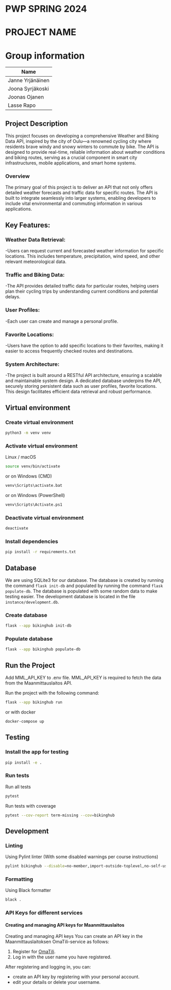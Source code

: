 # PWP SPRING 2024

# PROJECT NAME

# Group information

| Name             |
| ---------------- |
| Janne Yrjänäinen |
| Joona Syrjäkoski |
| Joonas Ojanen    |
| Lasse Rapo       |

## Project Description

This project focuses on developing a comprehensive Weather and Biking Data API, inspired by the city of Oulu—a renowned cycling city where residents brave windy and snowy winters to commute by bike. The API is designed to provide real-time, reliable information about weather conditions and biking routes, serving as a crucial component in smart city infrastructures, mobile applications, and smart home systems.

### Overview
The primary goal of this project is to deliver an API that not only offers detailed weather forecasts and traffic data for specific routes. The API is built to integrate seamlessly into larger systems, enabling developers to include vital environmental and commuting information in various applications.

## Key Features:

### Weather Data Retrieval:
-Users can request current and forecasted weather information for specific locations. This includes temperature, precipitation, wind speed, and other relevant meteorological data.

### Traffic and Biking Data:
-The API provides detailed traffic data for particular routes, helping users plan their cycling trips by understanding current conditions and potential delays.

### User Profiles:
-Each user can create and manage a personal profile.

### Favorite Locations:
-Users have the option to add specific locations to their favorites, making it easier to access frequently checked routes and destinations.
    
### System Architecture:
-The project is built around a RESTful API architecture, ensuring a scalable and maintainable system design. A dedicated database underpins the API, securely storing persistent data such as user profiles, favorite locations. This design facilitates efficient data retrieval and robust performance.


## Virtual environment
### Create virtual environment

```bash
python3 -m venv venv
```

### Activate virtual environment

Linux / macOS
```bash
source venv/bin/activate
```
or on Windows (CMD)
```bash
venv\Scripts\activate.bat
```
or on Windows (PowerShell)
```bash
venv\Scripts\Activate.ps1
```

### Deactivate virtual environment

```bash
deactivate
```

### Install dependencies

```bash
pip install -r requirements.txt
```

## Database
We are using SQLite3 for our database. The database is created by running the command `flask init-db` and populated by running the command `flask populate-db`. The database is populated with some random data to make testing easier. The development database is located in the file `instance/development.db`.

### Create database

```bash
flask --app bikinghub init-db
```

### Populate database

```bash
flask --app bikinghub populate-db
```


## Run the Project

Add MML_API_KEY to .env file. MML_API_KEY is required to fetch the data from the Maanmittauslaitos API.

Run the project with the following command:

```bash
flask --app bikinghub run
```

or with docker

```bash
docker-compose up
```

## Testing

### Install the app for testing
```bash
pip install -e .
```

### Run tests

Run all tests

```bash
pytest
```

Run tests with coverage

```bash
pytest --cov-report term-missing --cov=bikinghub
```


## Development

### Linting

Using Pylint linter (With some disabled warnings per course instructions)

```bash
pylint bikinghub --disable=no-member,import-outside-toplevel,no-self-use
```

### Formatting

Using Black formatter

```bash
black .
```

### API Keys for different services

#### Creating and managing API keys for Maanmittauslaitos

Creating and managing API keys
You can create an API key in the Maanmittauslaitoksen OmaTili-service as follows:

1. Register for [OmaTili](https://omatili.maanmittauslaitos.fi/user/new/avoimet-rajapintapalvelut).
2. Log in with the user name you have registered.

After registering and logging in, you can:
- create an API key by registering with your personal account.
- edit your details or delete your username.
